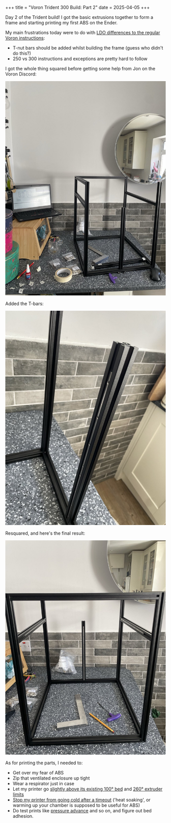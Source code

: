 +++
title = "Voron Trident 300 Build: Part 2"
date = 2025-04-05
+++

Day 2 of the Trident build! I got the basic extrusions together to form a frame
and starting printing my first ABS on the Ender.

My main frustrations today were to do with [LDO differences to the regular
Voron
instructions](https://docs.ldomotors.com/en/voron/voron-trident/build-faq):

- T-nut bars should be added whilst building the frame (guess who didn't do this?)
- 250 vs 300 instructions and exceptions are pretty hard to follow

I got the whole thing squared before getting some help from Jon on the Voron Discord:

![basic Voron frame without t-bars](./without-t-bars.jpeg)

Added the T-bars:

![extrusion with T-bar](./inserting-t-bars.jpeg)

Resquared, and here's the final result:

![final frame with T-bars](./final-frame.jpeg)

As for printing the parts, I needed to:

- Get over my fear of ABS
- Zip that ventilated enclosure up tight
- Wear a respirator just in case
- Let my printer go [slightly above its existing 100°
  bed](https://github.com/code-supply/code-supply/commit/eca35246f628a7aa3d1a46cfb6bc873308d365a6)
  and [260° extruder limits](https://github.com/code-supply/code-supply/commit/4ca47c73ed1d5ce8d5c2cc2dafe6203556389434)
- [Stop my printer from going cold after a timeout](https://github.com/code-supply/code-supply/commit/5c08291755f4aaf804dd59d9505a5113db1817a2) ('heat soaking', or warming up your chamber is supposed to be useful for ABS)
- Do test prints like [pressure
  advance](https://ellis3dp.com/Print-Tuning-Guide/articles/pressure_linear_advance/pattern_method.html)
  and so on, and figure out bed adhesion.

